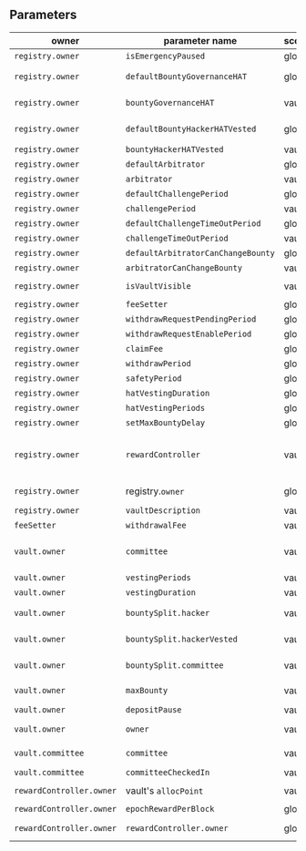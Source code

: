 
## Parameters
|owner| parameter name  | scope| default | limits  |  setter | comments
|-|-|-|-|-|-|-|
|`registry.owner`|`isEmergencyPaused`|global|false |  |`setEmergencyPaused`|
|`registry.owner`|`defaultBountyGovernanceHAT`|global ||+defaultBountyHackerHatVested <= 20% |`registry.setDefaultHATBountySplit`
|`registry.owner`|`bountyGovernanceHAT`|vault ||+bountyHackerHatVested <= 20%|`vault.setHATBountySplit`
|`registry.owner`|`defaultBountyHackerHATVested`|global||+defaultBountyGovernanceHAT <= 20%|`registry.setDefaultHATBountySplit`
|`registry.owner`|`bountyHackerHATVested`|vault ||+bountyGovernanceHAT<=20%|`vault.setHATBountySplit`
|`registry.owner`|`defaultArbitrator`|global|registry.owner| | `registry.setDefaultArbitrator`
|`registry.owner`|`arbitrator`|vault|| |  `vault.setArbitrator`
|`registry.owner`|`defaultChallengePeriod`|global| 3 days | >= 1 days, <= 5 days |  `registry.setDefaultChallengePeriod`
|`registry.owner`|`challengePeriod`|vault|3 days | >= 1 days, <= 5 days |`vault.setChallengePeriod`
|`registry.owner`|`defaultChallengeTimeOutPeriod`|global| 5 weeks | >= 2 days, <= 85 days|  `registry.setDefaultChallengeTimeOutPeriod`
|`registry.owner`|`challengeTimeOutPeriod`|vault| 5 weeks | >= 2 days, <= 85 days|`vault.setChallengeTimeOutPeriod`
|`registry.owner`|`defaultArbitratorCanChangeBounty`|global|true| | `registry.setDefaultArbitratorCanChangeBounty`
|`registry.owner`|`arbitratorCanChangeBounty`|vault|true| |  `vault.setArbitratorCanChangeBounty`
|`registry.owner`|`isVaultVisible`|vault| false ||`registry.setVaultVisibility(_vault, _visible)`
|`registry.owner`|`feeSetter`|global|zero address| |`registry.setFeeSetter`
|`registry.owner`|`withdrawRequestPendingPeriod`|global|7 days | <= 90 days|`registry.setWithdrawRequestParams`
|`registry.owner`|`withdrawRequestEnablePeriod`|global|7 days |>= 6 hours, <= 100 days|`registry.setWithdrawRequestParams`
|`registry.owner`|`claimFee`|global|0 | - |`registry.setClaimFee`|
|`registry.owner`|`withdrawPeriod`|global|11 hours | >= 1 hours |`registry.setWithdrawSafetyPeriod`
|`registry.owner`|`safetyPeriod`|global|1 hours | <= 6 hours|`registry.setWithdrawSafetyPeriod`
|`registry.owner`|`hatVestingDuration`|global|90 days | < 180 days |  `registry.setHatVestingParams`
|`registry.owner`|`hatVestingPeriods`|global| 90 | > 0, <= hatVestingDuration |  `registry.setHatVestingParams`
|`registry.owner`|`setMaxBountyDelay`| global|2 days |>= 2 days|`registry.setMaxBountyDelay`
|`registry.owner`|`rewardController`|vault || | `vault.setRewardController` | not a previous reward controller, noActiveClaim
|`registry.owner`|registry.`owner`| global| _hatGovernance || `registry.transferOwnership`, `registry.renounceOwnership` 
|`registry.owner`|`vaultDescription`|vault || | `vault.setVaultDescription` | only an event
|`feeSetter`|`withdrawalFee`|vault|0| `<= 200` (<= 2%) |`vault.setWithdrawalFee`
|`vault.owner`|`committee`|vault||| `vault.setCommittee` |if committee has not checked in yet
|`vault.owner`|`vestingPeriods`|vault|| > 0|`vault.setVestingParams` 
|`vault.owner`|`vestingDuration`|vault||<= 120 days, > `vestingPeriods`|  `vault.setVestingParams`
|`vault.owner`|`bountySplit.hacker`|vault| | sum(bountySplit) = 100%|`vault.setBountySplit` | noActiveClaim noSafetyPeriod
|`vault.owner`|`bountySplit.hackerVested`|vault| |sum(bountySplit) = 100% |`vault.setBountySplit` |noActiveClaim noSafetyPeriod
|`vault.owner`|`bountySplit.committee`|vault || sum(bountySplit) = 100%, max 10% | `vault.setBountySplit`|noActiveClaim noSafetyPeriod
|`vault.owner`|`maxBounty`|vault || `<= 9000` (<= 90%)|`vault.setPendingMaxBounty`, `vault.setMaxBounty` |noActiveClaim
|`vault.owner`|`depositPause`|vault || |  `vault.setDepositPause`
|`vault.owner`|`owner`|vault|_hatGovernance | |  `vault.transferOwnership`, `vault.renounceOwnership`  
|`vault.committee`|`committee`|vault| || `vault.setCommittee`| after `committeeCheckIn`
|`vault.committee`|`committeeCheckedIn`|vault| || `vault.committeeCheckIn()`
|`rewardController.owner`|vault's `allocPoint` | vault |0|| `rewardController.setAllocPoint(_vault, _allocPoint)`
|`rewardController.owner`|`epochRewardPerBlock`| global ||| `rewardController.setEpochRewardPerBlock`|
|`rewardController.owner`|`rewardController.owner`| global ||| `rewardController.transferOwnership`, `rewardController.renounceOwnership`|


